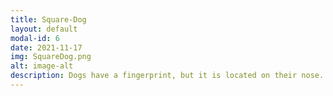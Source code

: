 ```yaml
---
title: Square-Dog
layout: default
modal-id: 6
date: 2021-11-17
img: SquareDog.png
alt: image-alt
description: Dogs have a fingerprint, but it is located on their nose. Small lines form on top of the dog's muzzle and their shape is unique to each animal.
---
```

